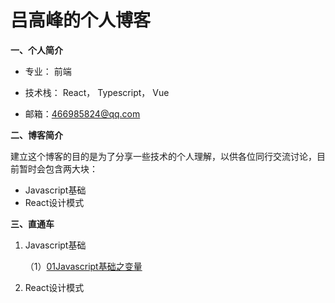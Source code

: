 # 吕高峰的个人博客

**一、个人简介**

- 专业： 前端
- 技术栈： React， Typescript， Vue

- 邮箱：466985824@qq.com

**二、博客简介**

建立这个博客的目的是为了分享一些技术的个人理解，以供各位同行交流讨论，目前暂时会包含两大块：

- Javascript基础
- React设计模式

**三、直通车**

1. Javascript基础

   （1）[01Javascript基础之变量](https://gitee.com/dudejava/com.ui.git)

2. React设计模式

